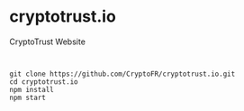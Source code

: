 # cryptotrust.io
CryptoTrust Website


```


git clone https://github.com/CryptoFR/cryptotrust.io.git
cd cryptotrust.io
npm install
npm start
```